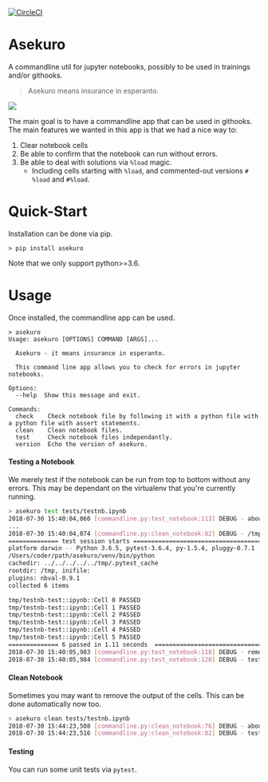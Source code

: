 [![CircleCI](https://circleci.com/gh/godatadriven/asekuro.svg?style=svg)](https://circleci.com/gh/godatadriven/asekuro)

# Asekuro

A commandline util for jupyter notebooks, possibly to be used in trainings and/or githooks.

> Asekuro means insurance in esperanto. 

![](notebook-img.png)

The main goal is to have a commandline app that can be used in githooks. The main 
features we wanted in this app is that we had a nice way to: 

1. Clear notebook cells 
2. Be able to confirm that the notebook can run without errors.
3. Be able to deal with solutions via `%load` magic.
    - Including cells starting with `%load`, and commented-out versions `# %load` and `#%load`.

# Quick-Start 

Installation can be done via pip. 

```
> pip install asekuro
```

Note that we only support python>=3.6. 

# Usage 

Once installed, the commandline app can be used.

```
> asekuro
Usage: asekuro [OPTIONS] COMMAND [ARGS]...

  Asekuro - it means insurance in esperanto.

  This command line app allows you to check for errors in jupyter notebooks.

Options:
  --help  Show this message and exit.

Commands:
  check	   Check notebook file by following it with a python file with a python file with assert statements.
  clean	   Clean notebook files.
  test	   Check notebook files independantly.
  version  Echo the version of asekuro.
```

#### Testing a Notebook 

We merely test if the notebook can be run from top to bottom without any 
errors. This may be dependant on the virtualenv that you're currently running.

```bash
> asekuro test tests/testnb.ipynb
2018-07-30 15:40:04,060 [commandline.py:test_notebook:113] DEBUG - about to test tests/testnb.ipynb
...
2018-07-30 15:40:04,074 [commandline.py:clean_notebook:82] DEBUG - /tmp/testnb-test.ipynb is now stripped
============== test session starts =======================================================================
platform darwin -- Python 3.6.5, pytest-3.6.4, py-1.5.4, pluggy-0.7.1 -- 
/Users/coder/path/asekuro/venv/bin/python
cachedir: ../../../../../tmp/.pytest_cache
rootdir: /tmp, inifile:
plugins: nbval-0.9.1
collected 6 items																																																													

tmp/testnb-test::ipynb::Cell 0 PASSED										 [ 16%]
tmp/testnb-test::ipynb::Cell 1 PASSED										 [ 33%]
tmp/testnb-test::ipynb::Cell 2 PASSED										 [ 50%]
tmp/testnb-test::ipynb::Cell 3 PASSED										 [ 66%]
tmp/testnb-test::ipynb::Cell 4 PASSED										 [ 83%]
tmp/testnb-test::ipynb::Cell 5 PASSED										 [100%]
============== 6 passed in 1.11 seconds	 ==================================================================
2018-07-30 15:40:05,983 [commandline.py:test_notebook:118] DEBUG - removing temporary testing notebook /tmp/testnb-test.ipynb
2018-07-30 15:40:05,984 [commandline.py:test_notebook:120] DEBUG - testing done for tests/testnb.ipynb
```

#### Clean Notebook 

Sometimes you may want to remove the output of the cells. This can be done automatically now too. 

```bash
> asekuro clean tests/testnb.ipynb 
2018-07-30 15:44:23,508 [commandline.py:clean_notebook:76] DEBUG - about to strip tests/testnb.ipynb of output
2018-07-30 15:44:23,516 [commandline.py:clean_notebook:82] DEBUG - tests/testnb.ipynb is now stripped
```

#### Testing 

You can run some unit tests via `pytest`.
